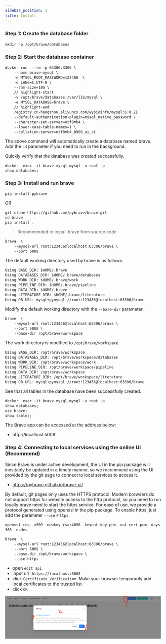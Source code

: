 ```yaml
---
sidebar_position: 1
title: Install
---
```

### Step 1: Create the database folder
```
mkdir -p /opt/brave/databases
```

### Step 2: Start the database container
```
docker run  --rm -p 63306:3306 \
    --name brave-mysql \
    -e MYSQL_ROOT_PASSWORD=123456  \
    -e LANG=C.UTF-8 \
    --shm-size=10G \
    // highlight-start
    -v /opt/brave/databases:/var/lib/mysql \
    -e MYSQL_DATABASE=brave \
    // highlight-end
    registry.cn-hangzhou.aliyuncs.com/wybioinfo/mysql:8.0.21 
    --default-authentication-plugin=mysql_native_password \
    --character-set-server=utf8mb4 \
    --lower-case-table-names=1 \
    --collation-server=utf8mb4_0900_ai_ci 
```
The above command will automatically create a database named brave. Add the `-d` parameter if you need to run in the background.

Quickly verify that the database was created successfully.
```
docker  exec -it brave-mysql mysql -u root -p 
show databases;
```

### Step 3: Install and run brave
```
pip install pybrave
```
OR

```
git clone https://github.com/pybrave/brave.git
cd brave
pip install .
```
> Recommended to install brave from source code


```
brave  \
    --mysql-url root:123456@localhost:63306/brave \
    --port 5008
```
The default working directory used by brave is as follows.
```
Using BASE_DIR: $HOME/.brave
Using DATABASES_DIR: $HOME/.brave/databases
Using WORK_DIR: $HOME/.brave/work
Using PIPELINE_DIR: $HOME/.brave/pipeline
Using DATA_DIR: $HOME/.brave
Using LITERATURE_DIR: $HOME/.brave/literature
Using DB_URL: mysql+pymysql://root:123456@localhost:63306/brave
```
Modify the default working directory with the `--base-dir` parameter.
```
brave  \
    --mysql-url root:123456@localhost:63306/brave \
    --port 5008 \
    --base-dir /opt/brave/workspace
```

The work directory is modified to `/opt/brave/workspace`.
```
Using BASE_DIR: /opt/brave/workspace
Using DATABASES_DIR: /opt/brave/workspace/databases
Using WORK_DIR: /opt/brave/workspace/work
Using PIPELINE_DIR: /opt/brave/workspace/pipeline
Using DATA_DIR: /opt/brave/workspace
Using LITERATURE_DIR: /opt/brave/workspace/literature
Using DB_URL: mysql+pymysql://root:123456@localhost:63306/brave
```

See that all tables in the database have been successfully created.

```
docker  exec -it brave-mysql mysql -u root -p 
show databases;
use brave;
show tables;
```

The Brave app can be accessed at the address below:

+ http://localhost:5008

### Step 4: Connecting to local services using the online UI (Recommend)
Since Brave is under active development, the UI in the pip package will inevitably be updated in a timely manner, so we recommend using the UI provided by the git page to connect to local services to access it.

+ https://pybrave.github.io/brave-ui/


By default, git pages only uses the HTTPS protocol. Modern browsers do not support https for website access to the http protocol, so you need to run locally brave need to start the https service. For ease of use, we provide a protocol generated using openssl in the pip package. To enable https, just add the parameter `--use-https`.

```
openssl req -x509 -newkey rsa:4096 -keyout key.pem -out cert.pem -days 365 -nodes
```
```
brave  \
    --mysql-url root:123456@localhost:63306/brave \
    --port 5008 \
    --base-dir /opt/brave/workspace \
    --use-https
```

+ open `edit api`
+ input url: `https://localhost:5008`
+ click `Certificate Verification`: Make your browser temporarily add local certificates to the trusted list
+ click `OK`

![](./assest/edit-api.png)







